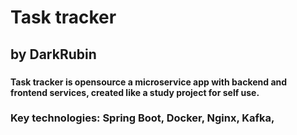 # Task tracker
## by DarkRubin

### 
#### Task tracker is opensource a microservice app with backend and frontend services, created like a study project for self use.
### Key technologies: Spring Boot, Docker, Nginx, Kafka, 
